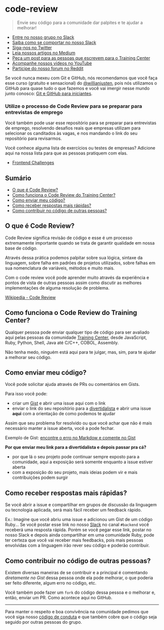 # code-review

> Envie seu código para a comunidade dar palpites e te ajudar a melhorar!

<ul>
  <li><a href="https://ctgroups.herokuapp.com/" target="_blank" title="Entre no nosso grupo no Slack">Entre no nosso grupo no Slack</a></li>
  <li><a href="https://medium.com/trainingcenter/como-se-comportar-no-slack-do-training-center-a3715fb7c00f" target="_blank" title="Saiba como se comportar no nosso Slack">Saiba como se comportar no nosso Slack</a></li>
  <li><a href="https://twitter.com/trainingcentr" target="_blank" title="Siga-nos no Twitter">Siga-nos no Twitter</a></li>
  <li><a href="https://medium.com/trainingcenter" target="_blank" title="Leia nossos artigos no Medium">Leia nossos artigos no Medium</a></li>
  <li><a href="https://bitly.com/quero-post-no-training-center" target="_blank" title="Peça um post para as pessoas que escrevem para o Training Center">Peça um post para as pessoas que escrevem para o Training Center</a></li>
  <li><a href="https://www.youtube.com/c/TrainingCenterChannel" target="_blank" title="Acompanhe nossos vídeos no YouTube">Acompanhe nossos vídeos no YouTube</a></li>
  <li><a href="https://www.reddit.com/r/trainingcentr/" target="_blank" title="Participe do nosso forum no Reddit">Participe do nosso forum no Reddit</a></li>
</ul>

Se você nunca mexeu com Git e GitHub, nós recomendamos que você faça esse curso (gratuito e sensacional) do [@willianjusten](https://github.com/willianjusten), pois nós utilizamos o GitHub para quase tudo o que fazemos e você vai imergir nesse mundo junto conosco: [Git e GitHub para iniciantes](https://www.udemy.com/git-e-github-para-iniciantes/).

### Utilize o processo de Code Review para se preparar para entrevistas de emprego

Você também pode usar esse repositório para se preparar para entrevistas de emprego, resolvendo desafios reais que empresas utilizam para selecionar os canditados às vagas, e nos mandando o link do seu repositório para revisarmos.

Você conhece alguma lista de exercícios ou testes de empresas? Adicione aqui na nossa lista para que as pessoas pratiquem com elas.

* <a href="https://github.com/LFeh/frontend-challenges" target="_blank" title="Desafios reais">Frontend Challenges</a>

## Sumário

- [O que é Code Review?](#o-que-é-code-review)
- [Como funciona o Code Review do Training Center?](#como-funciona-o-code-review-do-training-center)
- [Como enviar meu código?](#como-enviar-meu-código)
- [Como receber respostas mais rápidas?](#como-receber-respostas-mais-rápidas)
- [Como contribuir no código de outras pessoas?](#como-contribuir-no-código-de-outras-pessoas)

## O que é Code Review?

Code Review significa revisão de código e esse é um processo extremamente importante quando se trata de garantir qualidade em nossa base de código.

Através dessa prática podemos palpitar sobre sua lógica, sintaxe da linguagem, sobre falha em padrões de projetos utilizados, sobre falhas em sua nomenclatura de variáveis, métodos e muito mais.

Com o code review você pode aprender muito através da experiência e pontos de vista de outras pessoas assim como discutir as melhores implementações de alguma resolução de problema.

[Wikipedia - Code Review](https://en.wikipedia.org/wiki/Code_review)

## Como funciona o Code Review do Training Center?

Qualquer pessoa pode enviar qualquer tipo de código para ser avaliado aqui pelas pessoas da comunidade [Training Center](https://trainingcenter.io), desde JavaScript, Ruby, Python, Shell, Java até C/C++, COBOL, Assembly.

Não tenha medo, ninguém está aqui para te julgar, mas, sim, para te ajudar a melhorar seu código.

## Como enviar meu código?

Você pode solicitar ajuda através de PRs ou comentários em Gists.

Para isso você pode:

* criar um [Gist](https://gist.github.com/) e abrir uma issue aqui com o link
* enviar o link do seu repositório para a [divertidalista](https://github.com/training-center/divertidalista/) e abrir uma issue **aqui** com a orientação de como podemos te ajudar

Assim que seu problema for resolvido ou que você achar que não é mais necessário manter a issue aberta, você a pode fechar.

Exemplo de Gist: [encontre o erro no Markdow e comente no Gist](https://gist.github.com/woliveiras/5af75249afce84106410592820faf8da)

**Por que enviar meu link para a divertidalista e depois passar pra cá?**

- por que lá o seu projeto pode continuar sempre exposto para a comunidade, aqui a exposição será somente enquanto a issue estiver aberta
- com a exposição do seu projeto, mais ideias podem vir e mais contribuições podem surgir

## Como receber respostas mais rápidas?

Se você abrir a issue e compartilhar em grupos de discussão da linguagem ou tecnologia aplicada, será mais fácil receber um feedback rápido.

Ex.: Imagine que você abriu uma issue e adicionou um Gist de um código Ruby... Se você postar esse link no nosso [Slack](https://github.com/training-center/slack) no canal `#backend` você receberá uma resposta rápida. Porém se você pegar esse link, postar no nosso Slack e depois ainda compartilhar em uma comunidade Ruby, pode ter certeza que você vai receber mais feedbacks, pois mais pessoas envolvidas com a linguagem irão rever seu código e poderão contribuir.

## Como contribuir no código de outras pessoas?

Existem diversas maneiras de se contribuir e a principal é comentando *diretamente no Gist* dessa pessoa onde ela pode melhorar, o que poderia ser feito diferente, algum erro no código, etc.

Você também pode fazer um `fork` do código dessa pessoa e o melhorar e, então, enviar um PR. Como acontece aqui no GitHub.

----

Para manter o respeito e boa convivência na comunidade pedimos que você siga nosso [código de conduta](https://github.com/training-center/sobre/blob/master/CONDUCT.md) e que também cobre que o código seja seguido por outras pessoas do grupo.
